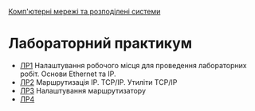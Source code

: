 [Комп'ютерні мережі та розподілені системи](../README.md)

# Лабораторний практикум

- [ЛР1](1.md) Налаштування робочого місця для проведення лабораторних робіт. Основи Ethernet та IP.
- [ЛР2](2.md) Маршрутизація IP. TCP/IP. Утиліти TCP/IP
- [ЛР3](3.md) Налаштування маршрутизатору
- [ЛР4](4.md) 